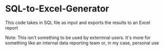 # SQL-to-Excel-Generator
This code takes in SQL file as input and exports the results to an Excel report

Note: This isn't something to be used by extermnal users. It's more for something like an internal data reporting team or, in my case, personal use
